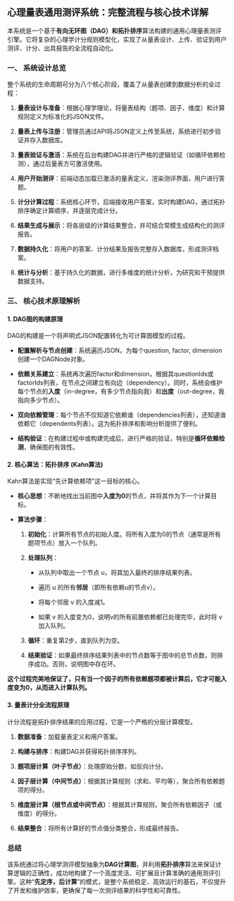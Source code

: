 
## 心理量表通用测评系统：完整流程与核心技术详解

本系统是一个基于**有向无环图（DAG）**和**拓扑排序**算法构建的通用心理量表测评引擎。它将复杂的心理学计分规则模型化，实现了从量表设计、上传、验证到用户测评、计分、出具报告的全流程自动化。

### 一、 系统设计总览

整个系统的生命周期可分为八个核心阶段，覆盖了从量表创建到数据分析的全过程：

1. **量表设计与准备**：根据心理学理论，将量表结构（题项、因子、维度）和计算规则定义为标准化的JSON文件。
    
2. **量表上传与注册**：管理员通过API将JSON定义上传至系统，系统进行初步验证并存入数据库。
    
3. **量表验证与激活**：系统在后台构建DAG并进行严格的逻辑验证（如循环依赖检测），通过后量表方可激活使用。
    
4. **用户开始测评**：前端动态加载已激活的量表定义，渲染测评界面，用户进行答题。
    
5. **计分计算过程**：系统核心环节，后端接收用户答案，实时构建DAG，通过拓扑排序确定计算顺序，并逐层完成计分。
    
6. **结果生成与展示**：将各层级的计算结果整合，并可结合常模生成结构化的测评报告。
    
7. **数据持久化**：将用户的答案、计分结果及报告完整存入数据库，形成测评档案。
    
8. **统计与分析**：基于持久化的数据，进行多维度的统计分析，为研究和干预提供数据支持。
    

### 三、 核心技术原理解析

#### **1. DAG图的构建原理**

DAG的构建是一个将声明式JSON配置转化为可计算图模型的过程。

- **配置解析与节点创建**：系统遍历JSON，为每个question, factor, dimension创建一个DAGNode对象。
    
- **依赖关系建立**：系统再次遍历factor和dimension，根据其questionIds或factorIds列表，在节点之间建立有向边（dependency）。同时，系统会维护每个节点的**入度**（in-degree，有多少节点指向我）和**出度**（out-degree，我指向多少节点）。
    
- **双向依赖管理**：每个节点不仅知道它依赖谁（dependencies列表），还知道谁依赖它（dependents列表）。这为拓扑排序和影响分析提供了便利。
    
- **结构验证**：在构建过程中或构建完成后，进行严格的验证，特别是**循环依赖检测**，确保图的有效性。
    

#### **2. 核心算法：拓扑排序 (Kahn算法)**

Kahn算法是实现“先计算依赖项”这一目标的核心。

- **核心思想**：不断地找出当前图中**入度为0**的节点，并将其作为下一个计算目标。
    
- **算法步骤**：
    
    1. **初始化**：计算所有节点的初始入度。将所有入度为0的节点（通常是所有题项节点）放入一个队列。
        
    2. **处理队列**：
        
        - 从队列中取出一个节点 u，将其加入最终的排序结果列表。
            
        - 遍历 u 的所有**邻居**（即所有依赖u的节点v）。
            
        - 将每个邻居 v 的入度减1。
            
        - 如果 v 的入度变为0，说明v的所有前置依赖都已处理完毕，此时将 v 加入队列。
            
    3. **循环**：重复第2步，直到队列为空。
        
    4. **结果验证**：如果最终排序结果列表中的节点数等于图中的总节点数，则排序成功。否则，说明图中存在环。
        

**这个过程完美地保证了，只有当一个因子的所有依赖题项都被计算后，它才可能入度变为0，从而进入计算队列。**

#### **3. 量表计分全流程原理**

计分流程是拓扑排序结果的应用过程，它是一个严格的分层计算模型。

1. **数据准备**：加载量表定义和用户答案。
    
2. **构建与排序**：构建DAG并获得拓扑排序序列。
    
3. **题项层计算（叶子节点）**：处理原始分数，如反向计分。
    
4. **因子层计算（中间节点）**：根据其计算规则（求和、平均等），聚合所有依赖题项的得分。
    
5. **维度层计算（根节点或中间节点）**：根据其计算规则，聚合所有依赖因子（或维度）的得分。
    
6. **结果整合**：将所有计算好的节点值分类整合，形成最终报告。
    

### **总结**

该系统通过将心理学测评模型抽象为**DAG计算图**，并利用**拓扑排序**算法来保证计算逻辑的正确性，成功地构建了一个高度灵活、可扩展且计算准确的通用测评引擎。这种“**先定序，后计算**”的模式，是整个系统稳定、高效运行的基石，不仅提升了开发和维护效率，更确保了每一次测评结果的科学性和可靠性。

